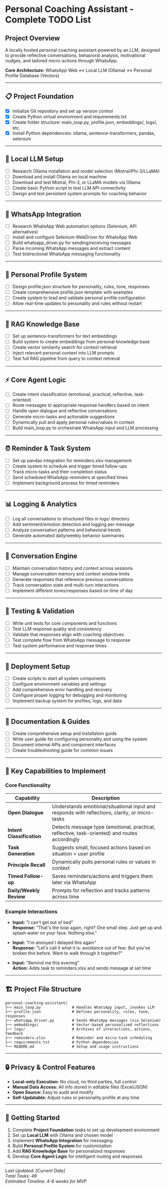 # Personal Coaching Assistant - Complete TODO List

## Project Overview
A locally hosted personal coaching assistant powered by an LLM, designed to provide reflective conversations, behavioral analysis, motivational nudges, and tailored micro-actions through WhatsApp.

**Core Architecture:** WhatsApp Web ↔ Local LLM (Ollama) ↔ Personal Profile Database (Vectors)

---

## 📋 Project Foundation
- [x] Initialize Git repository and set up version control
- [x] Create Python virtual environment and requirements.txt
- [x] Create folder structure: main_loop.py, profile.json, embeddings/, logs/, etc.
- [x] Install Python dependencies: ollama, sentence-transformers, pandas, selenium

---

## 🤖 Local LLM Setup
- [ ] Research Ollama installation and model selection (Mistral/Phi-3/LLaMA)
- [ ] Download and install Ollama on local machine
- [ ] Download and test Mistral, Phi-3, or LLaMA models via Ollama
- [ ] Create basic Python script to test LLM API connectivity
- [ ] Design and test persistent system prompts for coaching behavior

---

## 📱 WhatsApp Integration
- [ ] Research WhatsApp Web automation options (Selenium, API alternatives)
- [ ] Install and configure Selenium WebDriver for WhatsApp Web
- [ ] Build whatsapp_driver.py for sending/receiving messages
- [ ] Parse incoming WhatsApp messages and extract content
- [ ] Test bidirectional WhatsApp messaging functionality

---

## 👤 Personal Profile System
- [ ] Design profile.json structure for personality, rules, tone, responses
- [ ] Create comprehensive profile.json template with examples
- [ ] Create system to load and validate personal profile configuration
- [ ] Allow real-time updates to personality and rules without restart

---

## 🧠 RAG Knowledge Base
- [ ] Set up sentence-transformers for text embeddings
- [ ] Build system to create embeddings from personal knowledge base
- [ ] Create vector similarity search for context retrieval
- [ ] Inject relevant personal context into LLM prompts
- [ ] Test full RAG pipeline from query to context retrieval

---

## ⚡ Core Agent Logic
- [ ] Create intent classification (emotional, practical, reflective, task-oriented)
- [ ] Route messages to appropriate response handlers based on intent
- [ ] Handle open dialogue and reflective conversations
- [ ] Generate micro-tasks and actionable suggestions
- [ ] Dynamically pull and apply personal rules/values in context
- [ ] Build main_loop.py to orchestrate WhatsApp input and LLM processing

---

## ⏰ Reminder & Task System
- [ ] Set up pandas integration for reminders.xlsx management
- [ ] Create system to schedule and trigger timed follow-ups
- [ ] Track micro-tasks and their completion status
- [ ] Send scheduled WhatsApp reminders at specified times
- [ ] Implement background process for timed reminders

---

## 📊 Logging & Analytics
- [ ] Log all conversations to structured files in logs/ directory
- [ ] Add sentiment/emotion detection and logging per message
- [ ] Analyze conversation patterns and behavioral trends
- [ ] Generate automated daily/weekly behavior summaries

---

## 💬 Conversation Engine
- [ ] Maintain conversation history and context across sessions
- [ ] Manage conversation memory and context window limits
- [ ] Generate responses that reference previous conversations
- [ ] Track conversation state and multi-turn interactions
- [ ] Implement different tones/responses based on time of day

---

## 🔧 Testing & Validation
- [ ] Write unit tests for core components and functions
- [ ] Test LLM response quality and consistency
- [ ] Validate that responses align with coaching objectives
- [ ] Test complete flow from WhatsApp message to response
- [ ] Test system performance and response times

---

## 🚀 Deployment Setup
- [ ] Create scripts to start all system components
- [ ] Configure environment variables and settings
- [ ] Add comprehensive error handling and recovery
- [ ] Configure proper logging for debugging and monitoring
- [ ] Implement backup system for profiles, logs, and data

---

## 📖 Documentation & Guides
- [ ] Create comprehensive setup and installation guide
- [ ] Write user guide for configuring personality and using the system
- [ ] Document internal APIs and component interfaces
- [ ] Create troubleshooting guide for common issues

---

## 🎯 Key Capabilities to Implement

### Core Functionality
| Capability | Description |
|------------|-------------|
| **Open Dialogue** | Understands emotional/situational input and responds with reflections, clarity, or micro-tasks |
| **Intent Classification** | Detects message type (emotional, practical, reflective, task-oriented) and routes accordingly |
| **Task Generation** | Suggests small, focused actions based on situation + user profile |
| **Principle Recall** | Dynamically pulls personal rules or values in context |
| **Timed Follow-up** | Saves reminders/actions and triggers them later via WhatsApp |
| **Daily/Weekly Review** | Prompts for reflection and tracks patterns across time |

### Example Interactions
- **Input:** "I can't get out of bed"  
  **Response:** "That's the loop again, right? One small step. Just get up and splash water on your face. Nothing else."

- **Input:** "I'm annoyed I delayed this again"  
  **Response:** "Let's call it what it is: avoidance out of fear. But you've broken this before. Want to walk through it together?"

- **Input:** "Remind me this evening"  
  **Action:** Adds task to reminders.xlsx and sends message at set time

---

## 🏗️ Project File Structure
```
personal-coaching-assistant/
├── main_loop.py              # Handles WhatsApp input, invokes LLM
├── profile.json              # Defines personality, rules, tone, responses
├── whatsapp_driver.py        # Sends WhatsApp messages (via Selenium)
├── embeddings/               # Vector-based personalized reflections
├── logs/                     # Archives of interactions, actions, feedback
├── reminders.xlsx            # Reminder and micro-task scheduling
├── requirements.txt          # Python dependencies
└── README.md                 # Setup and usage instructions
```

---

## 🔒 Privacy & Control Features
- **Local-only Execution:** No cloud, no third parties, full control
- **Manual Data Access:** All info stored in editable files (Excel/JSON)
- **Open Source:** Easy to audit and modify
- **Self-Updatable:** Adjust rules or personality profile at any time

---

## 🚀 Getting Started
1. Complete **Project Foundation** tasks to set up development environment
2. Set up **Local LLM** with Ollama and chosen model  
3. Implement **WhatsApp Integration** for messaging
4. Build **Personal Profile System** for customization
5. Add **RAG Knowledge Base** for personalized responses
6. Develop **Core Agent Logic** for intelligent routing and responses

---

*Last Updated: [Current Date]*  
*Total Tasks: 49*  
*Estimated Timeline: 4-6 weeks for MVP* 